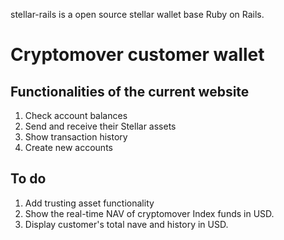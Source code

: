 stellar-rails is a open source stellar wallet base Ruby on Rails. 
# Cryptomover customer wallet

## Functionalities of the current website
  1. Check account balances
  2. Send and receive their Stellar assets
  3. Show transaction history
  4. Create new accounts
  
## To do
  1. Add trusting asset functionality
  2. Show the real-time NAV of cryptomover Index funds in USD.
  3. Display customer's total nave and history in USD.
